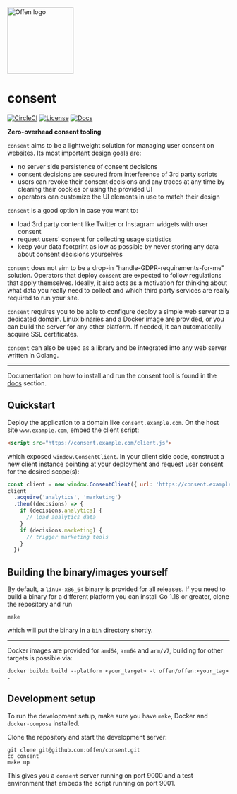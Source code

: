 <a href="https://www.offen.dev/">
    <img src="https://offen.github.io/press-kit/offen-material/gfx-GitHub-Offen-logo.svg" alt="Offen logo" title="Offen" width="150px"/>
</a>

# consent

[![CircleCI](https://circleci.com/gh/offen/consent/tree/development.svg?style=svg)](https://circleci.com/gh/offen/consent/tree/development)
[![License](https://img.shields.io/badge/License-Apache%202.0-blue.svg)](https://opensource.org/licenses/Apache-2.0)
[![Docs](https://img.shields.io/badge/Documentation-docs-blue.svg)][docs]

__Zero-overhead consent tooling__

`consent` aims to be a lightweight solution for managing user consent on websites.
Its most important design goals are:
- no server side persistence of consent decisions
- consent decisions are secured from interference of 3rd party scripts
- users can revoke their consent decisions and any traces at any time by clearing their cookies or using the provided UI
- operators can customize the UI elements in use to match their design

`consent` is a good option in case you want to:
- load 3rd party content like Twitter or Instagram widgets with user consent
- request users' consent for collecting usage statistics
- keep your data footprint as low as possible by never storing any data about consent decisions yourselves

`consent` does not aim to be a drop-in "handle-GDPR-requirements-for-me" solution.
Operators that deploy `consent` are expected to follow regulations that apply themselves.
Ideally, it also acts as a motivation for thinking about what data you really need to collect and which third party services are really required to run your site.

`consent` requires you to be able to configure deploy a simple web server to a dedicated domain.
Linux binaries and a Docker image are provided, or you can build the server for any other platform.
If needed, it can automatically acquire SSL certificates.

`consent` can also be used as a library and be integrated into any web server written in Golang.

---

Documentation on how to install and run the consent tool is found in the [docs][docs] section.

[docs]: ./docs/README.md

## Quickstart

Deploy the application to a domain like `consent.example.com`.
On the host site `www.example.com`, embed the client script:

```html
<script src="https://consent.example.com/client.js">
```

which exposed `window.ConsentClient`.
In your client side code, construct a new client instance pointing at your deployment and request user consent for the desired scope(s):

```js
const client = new window.ConsentClient({ url: 'https://consent.example.com' })
client
  .acquire('analytics', 'marketing')
  .then((decisions) => {
    if (decisions.analytics) {
      // load analytics data
    }
    if (decisions.marketing) {
      // trigger marketing tools
    }
  })
```

## Building the binary/images yourself

By default, a `linux-x86_64` binary is provided for all releases.
If you need to build a binary for a different platform you can install Go 1.18 or greater, clone the repository and run

```
make
```

which will put the binary in a `bin` directory shortly.

---

Docker images are provided for `amd64`, `arm64` and `arm/v7`, building for other targets is possible via:

```
docker buildx build --platform <your_target> -t offen/offen:<your_tag> .
```

## Development setup

To run the development setup, make sure you have `make`, Docker and `docker-compose` installed.

Clone the repository and start the development server:

```
git clone git@github.com:offen/consent.git
cd consent
make up
```

This gives you a `consent` server running on port 9000 and a test environment that embeds the script running on port 9001.
